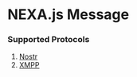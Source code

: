 # NEXA.js Message

### Supported Protocols

1. [Nostr](https://nostr.com/)
2. [XMPP](https://xmpp.org/)

